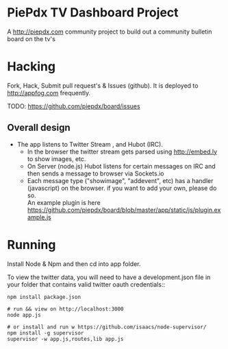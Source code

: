 PiePdx TV Dashboard Project
============================

A http://piepdx.com community project to build out a community bulletin board on the tv's  



Hacking
====================

Fork, Hack, Submit pull request's & Issues (github).   It is deployed to http://appfog.com frequently.

TODO:   https://github.com/piepdx/board/issues

Overall design
------------------

- The app listens to Twitter Stream , and Hubot (IRC).  
   - In the browser the twitter stream gets parsed using http://embed.ly to show images, etc.  
   - On Server (node.js) Hubot listens for certain messages on IRC and then sends a message
        to browser via Sockets.io
   - Each message type ("showimage", "addevent", etc) has a handler (javascript) on the browser.
        if you want to add your own, please do so.  
        An example plugin is here https://github.com/piepdx/board/blob/master/app/static/js/plugin.example.js




Running
======================

Install Node & Npm  and then cd into app folder.   

To view the twitter data, you will need to have a development.json file in your folder that
contains valid twitter oauth credentials::
    
    npm install package.json

    # run && view on http://localhost:3000
    node app.js   

    # or install and run w https://github.com/isaacs/node-supervisor/
    npm install -g supervisor
    supervisor -w app.js,routes,lib app.js



